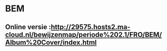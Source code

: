 # BEM

## Online versie :http://29575.hosts2.ma-cloud.nl/bewijzenmap/periode%202.1/FRO/BEM/Album%20Cover/index.html

